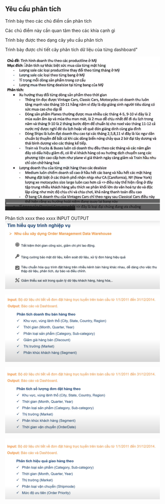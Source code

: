 ## Yêu cầu phân tích


Trình bày theo các chủ điểm cần phân tích

Các chủ điểm này cần quan tâm theo các khía cạnh gì

Trình bày được theo dạng cây yêu cầu phân tích

Trình bày được chi tiết cây phân tích dữ liệu của từng dashboard"

![alt text](image-3.png)

Phân tích xxxx theo xxxx
INPUT
OUTPUT
![alt text](image-23.png)

![alt text](image-24.png)

![alt text](image-25.png)

![alt text](image-26.png)
